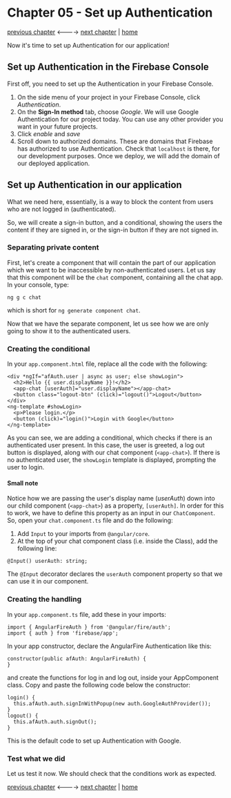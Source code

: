 # Chapter 05 - Set up Authentication

[previous chapter](Chapter_04.md) <----> [next chapter](Chapter_06.md) | [home](README.md)

Now it's time to set up Authentication for our application!

## Set up Authentication in the Firebase Console

First off, you need to set up the Authentication in your Firebase Console.

1. On the side menu of your project in your Firebase Console, click *Authentication*.
2. On the __Sign-In method__ tab, choose *Google*. We will use Google Authentication
  for our project today. You can use any other provider you want in your future
  projects.
3. Click *enable* and *save*
4. Scroll down to authorized domains. These are domains that Firebase has authorized
to use Authentication. Check that `localhost` is there, for our development purposes.
Once we deploy, we will add the domain of our deployed application.

## Set up Authentication in our application

What we need here, essentially, is a way to block the content from users who are
not logged in (authenticated).

So, we will create a sign-in button, and a conditional, showing the users
the content if they are signed in, or the sign-in button if they are not signed in.

### Separating private content
First, let's create a component that will contain the part of our application which
we want to be inaccessible by non-authenticated users. Let us say that
this component will be the `chat` component, containing all the chat app.
In your console, type:
```
ng g c chat
```
which is short for `ng generate component chat`.

Now that we have the separate component, let us see how we are only going to show
it to the authenticated users.

### Creating the conditional

In your `app.component.html` file, replace all the code with the following:
```
<div *ngIf="afAuth.user | async as user; else showLogin">
  <h2>Hello {{ user.displayName }}!</h2>
  <app-chat [userAuth]="user.displayName"></app-chat>
  <button class="logout-btn" (click)="logout()">Logout</button>
</div>
<ng-template #showLogin>
  <p>Please login.</p>
  <button (click)="login()">Login with Google</button>
</ng-template>
```

As you can see, we are adding a conditional, which checks if there is an
authenticated user present. In this case, the user is greeted, a log out button is
displayed, along with our chat component (`<app-chat>`).
If there is no authenticated user, the `showLogin` template is displayed, prompting
the user to login.

#### Small note
Notice how we are passing the user's display name (_userAuth_) down into our child component (`<app-chat>`)
as a property, `[userAuth]`.
In order for this to work, we have to define this property as an input in our
`ChatComponent`. So, open your `chat.component.ts` file and do the following:
1. Add `Input` to your imports from `@angular/core`.
2. At the top of your chat component class (i.e. inside the Class), add the following line:
```  
@Input() userAuth: string;
```
The `@Input` decorator declares the `userAuth` component property so that we can
use it in our component.

### Creating the handling

In your `app.component.ts` file, add these in your imports:
```
import { AngularFireAuth } from '@angular/fire/auth';
import { auth } from 'firebase/app';
```

In your app constructor, declare the AngularFire Authentication like this:
```
constructor(public afAuth: AngularFireAuth) {
}
```
and create the functions for log in and log out, inside your
AppComponent class. Copy and paste the following code below the constructor:
```
login() {
  this.afAuth.auth.signInWithPopup(new auth.GoogleAuthProvider());
}
logout() {
  this.afAuth.auth.signOut();
}
```
This is the default code to set up Authentication with Google.

### Test what we did
Let us test it now. We should check that the conditions work as expected.

[previous chapter](Chapter_04.md) <----> [next chapter](Chapter_06.md) | [home](README.md)
